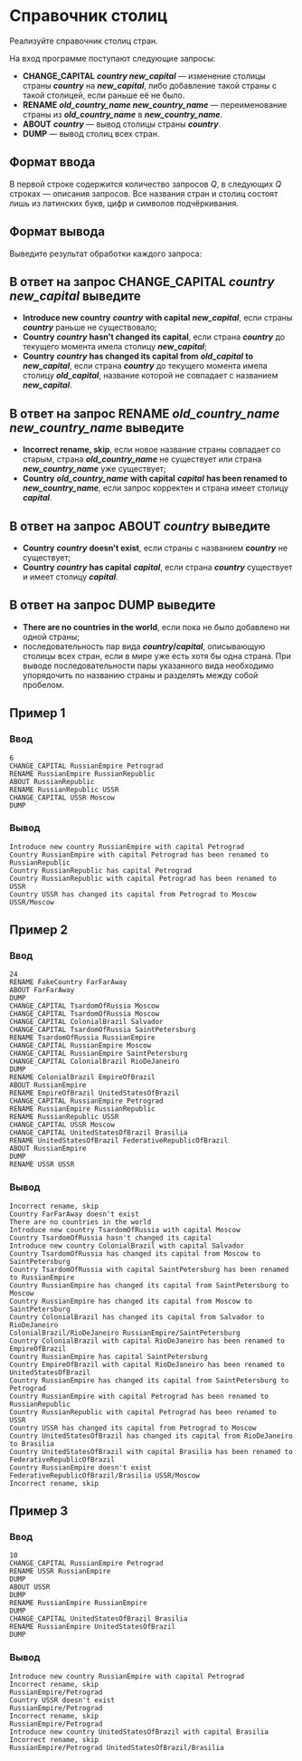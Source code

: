 # Справочник столиц

Реализуйте справочник столиц стран.

На вход программе поступают следующие запросы:

- **CHANGE_CAPITAL** _**country new_capital**_ — изменение столицы страны _**country**_ на _**new_capital**_, либо добавление такой страны с такой столицей, если раньше её не было.
- **RENAME** _**old_country_name new_country_name**_ — переименование страны из _**old_country_name**_ в _**new_country_name**_.
- **ABOUT** _**country**_ — вывод столицы страны _**country**_.
- **DUMP** — вывод столиц всех стран.

## Формат ввода

В первой строке содержится количество запросов _Q_, в следующих _Q_ строках — описания запросов. Все названия стран и столиц состоят лишь из латинских букв, цифр и символов подчёркивания.

## Формат вывода

Выведите результат обработки каждого запроса:

## В ответ на запрос **CHANGE_CAPITAL** _**country new_capital**_ выведите

- **Introduce new country** _**country**_ **with capital** _**new_capital**_, если страны _**country**_ раньше не существовало;
- **Country** _**country**_ **hasn't changed its capital**, если страна _**country**_ до текущего момента имела столицу _**new_capital**_;
- **Country** _**country**_ **has changed its capital from** _**old_capital**_ **to** _**new_capital**_, если страна _**country**_ до текущего момента имела столицу _**old_capital**_, название которой не совпадает с названием _**new_capital**_.

## В ответ на запрос **RENAME** _**old_country_name new_country_name**_ выведите

- **Incorrect rename, skip**, если новое название страны совпадает со старым, страна _**old_country_name**_ не существует или страна _**new_country_name**_ уже существует;
- **Country** _**old_country_name**_ **with capital** _**capital**_ **has been renamed to** _**new_country_name**_, если запрос корректен и страна имеет столицу _**capital**_.

## В ответ на запрос **ABOUT** _**country**_ выведите

- **Country** _**country**_ **doesn't exist**, если страны с названием _**country**_ не существует;
- **Country** _**country**_ **has capital** _**capital**_, если страна _**country**_ существует и имеет столицу _**capital**_.

## В ответ на запрос **DUMP** выведите

- **There are no countries in the world**, если пока не было добавлено ни одной страны;
- последовательность пар вида _**country**_**/**_**capital**_, описывающую столицы всех стран, если в мире уже есть хотя бы одна страна. При выводе последовательности пары указанного вида необходимо упорядочить по названию страны и разделять между собой пробелом.

## Пример 1
### Ввод
```
6
CHANGE_CAPITAL RussianEmpire Petrograd
RENAME RussianEmpire RussianRepublic
ABOUT RussianRepublic
RENAME RussianRepublic USSR
CHANGE_CAPITAL USSR Moscow
DUMP
```
### Вывод
```
Introduce new country RussianEmpire with capital Petrograd
Country RussianEmpire with capital Petrograd has been renamed to RussianRepublic
Country RussianRepublic has capital Petrograd
Country RussianRepublic with capital Petrograd has been renamed to USSR
Country USSR has changed its capital from Petrograd to Moscow
USSR/Moscow
```
## Пример 2
### Ввод
```
24
RENAME FakeCountry FarFarAway
ABOUT FarFarAway
DUMP
CHANGE_CAPITAL TsardomOfRussia Moscow
CHANGE_CAPITAL TsardomOfRussia Moscow
CHANGE_CAPITAL ColonialBrazil Salvador
CHANGE_CAPITAL TsardomOfRussia SaintPetersburg
RENAME TsardomOfRussia RussianEmpire
CHANGE_CAPITAL RussianEmpire Moscow
CHANGE_CAPITAL RussianEmpire SaintPetersburg
CHANGE_CAPITAL ColonialBrazil RioDeJaneiro
DUMP
RENAME ColonialBrazil EmpireOfBrazil
ABOUT RussianEmpire
RENAME EmpireOfBrazil UnitedStatesOfBrazil
CHANGE_CAPITAL RussianEmpire Petrograd
RENAME RussianEmpire RussianRepublic
RENAME RussianRepublic USSR
CHANGE_CAPITAL USSR Moscow
CHANGE_CAPITAL UnitedStatesOfBrazil Brasilia
RENAME UnitedStatesOfBrazil FederativeRepublicOfBrazil
ABOUT RussianEmpire
DUMP
RENAME USSR USSR
```
### Вывод
```
Incorrect rename, skip
Country FarFarAway doesn't exist
There are no countries in the world
Introduce new country TsardomOfRussia with capital Moscow
Country TsardomOfRussia hasn't changed its capital
Introduce new country ColonialBrazil with capital Salvador
Country TsardomOfRussia has changed its capital from Moscow to SaintPetersburg
Country TsardomOfRussia with capital SaintPetersburg has been renamed to RussianEmpire
Country RussianEmpire has changed its capital from SaintPetersburg to Moscow
Country RussianEmpire has changed its capital from Moscow to SaintPetersburg
Country ColonialBrazil has changed its capital from Salvador to RioDeJaneiro
ColonialBrazil/RioDeJaneiro RussianEmpire/SaintPetersburg
Country ColonialBrazil with capital RioDeJaneiro has been renamed to EmpireOfBrazil
Country RussianEmpire has capital SaintPetersburg
Country EmpireOfBrazil with capital RioDeJaneiro has been renamed to UnitedStatesOfBrazil
Country RussianEmpire has changed its capital from SaintPetersburg to Petrograd
Country RussianEmpire with capital Petrograd has been renamed to RussianRepublic
Country RussianRepublic with capital Petrograd has been renamed to USSR
Country USSR has changed its capital from Petrograd to Moscow
Country UnitedStatesOfBrazil has changed its capital from RioDeJaneiro to Brasilia
Country UnitedStatesOfBrazil with capital Brasilia has been renamed to FederativeRepublicOfBrazil
Country RussianEmpire doesn't exist
FederativeRepublicOfBrazil/Brasilia USSR/Moscow
Incorrect rename, skip
```
## Пример 3
### Ввод
```
10
CHANGE_CAPITAL RussianEmpire Petrograd
RENAME USSR RussianEmpire
DUMP
ABOUT USSR
DUMP
RENAME RussianEmpire RussianEmpire
DUMP
CHANGE_CAPITAL UnitedStatesOfBrazil Brasilia
RENAME RussianEmpire UnitedStatesOfBrazil
DUMP
```
### Вывод
```
Introduce new country RussianEmpire with capital Petrograd
Incorrect rename, skip
RussianEmpire/Petrograd
Country USSR doesn't exist
RussianEmpire/Petrograd
Incorrect rename, skip
RussianEmpire/Petrograd
Introduce new country UnitedStatesOfBrazil with capital Brasilia
Incorrect rename, skip
RussianEmpire/Petrograd UnitedStatesOfBrazil/Brasilia

```
